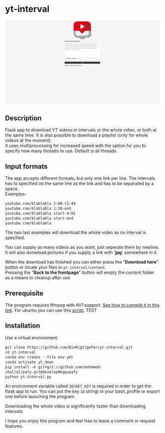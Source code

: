 # yt-interval
![landing_page](demo/landing_page.png)
## Description
Flask app to download YT videos in intervals or the whole video, or both at the same time.
It is also possible to download a playlist (only for whole videos at the moment).<br>
It uses multiprocessing for increased speed with the option for you to specify how many threads to use. Default is all threads.<br>

## Input formats
The app accepts different formats, but only one link per line. The intervals has to specified on the same line as the link and has to be separated by a space.<br>
Examples:
````
youtube.com/blablabla 2:00-11:49
youtube.com/blablabla 1:28-end
youtube.com/blablabla start-4:02
youtube.com/blablabla start-end
youtube.com/blablabla
````
The two last examples will download the whole video as no interval is specified.

You can supply as many videos as you want, just seperate them by newline.
It will also donwload pictures if you supply a link with '**jpg**' somewhere in it.

When the download has finished you can either press the "**Download here**" button or locate your files in `yt-interval/content`. <br>
Pressing the "**Back to the frontpage**" button will empty the content folder as a means to cleanup after use.

## Prerequisite
The program requires ffmpeg with AV1 support. [See how to compile it in this link](https://trac.ffmpeg.org/wiki/Encode/AV1).
For ubuntu you can use this [script](https://gist.github.com/sparrc/026ed9958502072dda749ba4e5879ee3).
TEST
## Installation
Use a virtual environment:
```
git clone https://github.com/DinRigtigeFar/yt-interval.git
cd yt-interval
conda env create --file env.yml
conda activate yt_down
pip install -e git+git://github.com/mohamed-challal/pafy.git@develop#egg=pafy
python yt-interval.py
```

An environment variable called `SECRET_KEY` is required in order to get the flask app to run. You can put the key (a string) in your bash_profile or export one before launching the program.

Downloading the whole video is significantly faster than downloading intervals.

I hope you enjoy this program and feel free to leave a comment or request features.